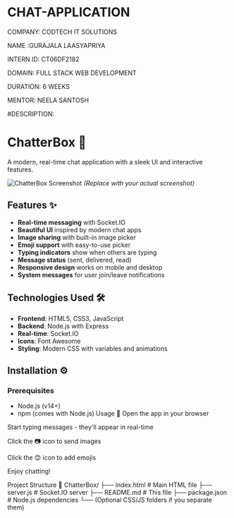 # CHAT-APPLICATION

COMPANY: CODTECH IT SOLUTIONS

NAME :GURAJALA LAASYAPRIYA

INTERN ID: CT06DF2182

DOMAIN: FULL STACK WEB DEVELOPMENT

DURATION: 6 WEEKS

MENTOR: NEELA SANTOSH

#DESCRIPTION:

# ChatterBox 💬

A modern, real-time chat application with a sleek UI and interactive features.

![ChatterBox Screenshot](https://i.imgur.com/JQ8g0Dk.png) *(Replace with your actual screenshot)*

## Features ✨

- **Real-time messaging** with Socket.IO
- **Beautiful UI** inspired by modern chat apps
- **Image sharing** with built-in image picker
- **Emoji support** with easy-to-use picker
- **Typing indicators** show when others are typing
- **Message status** (sent, delivered, read)
- **Responsive design** works on mobile and desktop
- **System messages** for user join/leave notifications

## Technologies Used 🛠️

- **Frontend**: HTML5, CSS3, JavaScript
- **Backend**: Node.js with Express
- **Real-time**: Socket.IO
- **Icons**: Font Awesome
- **Styling**: Modern CSS with variables and animations

## Installation ⚙️

### Prerequisites
- Node.js (v14+)
- npm (comes with Node.js)
Usage 🚀
Open the app in your browser

Start typing messages - they'll appear in real-time

Click the 📷 icon to send images

Click the 😊 icon to add emojis

Enjoy chatting!

Project Structure 📂
ChatterBox/
├── index.html          # Main HTML file
├── server.js           # Socket.IO server
├── README.md           # This file
├── package.json        # Node.js dependencies
└── (Optional CSS/JS folders if you separate them)
